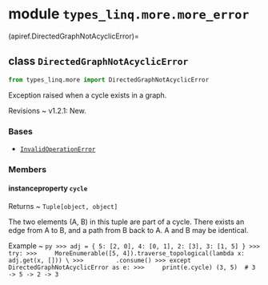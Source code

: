 # module ``types_linq.more.more_error``

(apiref.DirectedGraphNotAcyclicError)=
## class `DirectedGraphNotAcyclicError`

```py
from types_linq.more import DirectedGraphNotAcyclicError
```

Exception raised when a cycle exists in a graph.

Revisions
    ~ v1.2.1: New.

### Bases

- [`InvalidOperationError`](apiref.InvalidOperationError)

### Members

#### instanceproperty `cycle`

Returns
  ~ `Tuple[object, object]`

The two elements (A, B) in this tuple are part of a cycle. There exists an edge from A to B,
and a path from B back to A. A and B may be identical.

Example
    ~   ```py
        >>> adj = { 5: [2, 0], 4: [0, 1], 2: [3], 3: [1, 5] }
        >>> try:
        >>>     MoreEnumerable([5, 4]).traverse_topological(lambda x: adj.get(x, [])) \
        >>>         .consume()
        >>> except DirectedGraphNotAcyclicError as e:
        >>>     print(e.cycle)
        (3, 5)  # 3 -> 5 -> 2 -> 3
        ```


